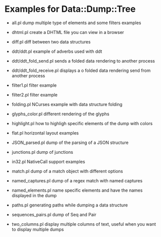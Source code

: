 Examples for Data::Dump::Tree
=============================

- all.pl	 		dump multiple type of elements and some filters examples

- dhtml.pl 			create a DHTML file you can view in a browser 

- diff.pl	 		diff between two data structures

- ddt/ddt.pl			example of adverbs used with ddt

- ddt/ddt_fold_send.pl		sends a folded data rendering to another process

- ddt/ddt_fold_receive.pl	displays a o folded data rendering send from another process

- filter1.pl 			filter example

- filter2.pl 			filter example

- folding.pl 			NCurses example with data structure folding

- glyphs_color.pl 		different rendering of the glyphs

- highlight.pl 			how to highligh specific elements of the dump with colors

- flat.pl			horizontal layout examples

- JSON_parsed.pl 		dump of the parsing of a JSON structure

- junctions.pl 			dump of junctions

- in32.pl			NativeCall support examples

- match.pl			dump of a match object with different options

- named_captures.pl 		dump of a regex match with named captures

- named_elements.pl 		name specific elements and have the names displayed in the dump

- paths.pl 			generating paths while dumping a data structure

- sequences_pairs.pl 		dump of Seq and Pair

- two_columns.pl 		display multiple columns of text, useful when you want to display multiple dumps
